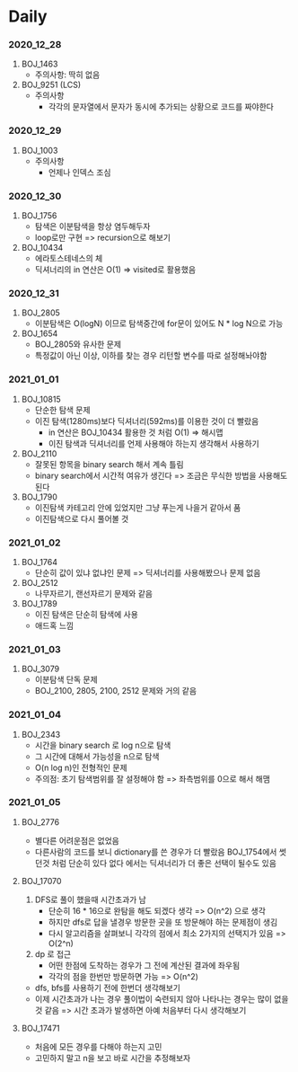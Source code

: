 # Daily



### 2020_12_28

1. BOJ_1463
   - 주의사항: 딱히 없음
2. BOJ_9251 (LCS)
   - 주의사항
     - 각각의 문자열에서 문자가 동시에 추가되는 상황으로 코드를 짜야한다



### 2020_12_29

1. BOJ_1003
   - 주의사항
     - 언제나 인덱스 조심



### 2020_12_30

1. BOJ_1756
   - 탐색은 이분탐색을 항상 염두해두자
   - loop로만 구현 => recursion으로 해보기
2. BOJ_10434
   - 에라토스테네스의 체
   - 딕셔너리의 in 연산은 O(1) => visited로 활용했음
   



### 2020_12_31

1. BOJ_2805
   - 이분탐색은 O(logN) 이므로 탐색중간에 for문이 있어도 N * log N으로 가능
2. BOJ_1654
   - BOJ_2805와 유사한 문제
   - 특정값이 아닌 이상, 이하를 찾는 경우 리턴할 변수를 따로 설정해놔야함



### 2021_01_01

1. BOJ_10815
   - 단순한 탐색 문제
   - 이진 탐색(1280ms)보다 딕셔너리(592ms)를 이용한 것이 더 빨랐음
     - in 연산은 BOJ_10434 활용한 것 처럼 O(1) => 해시맵
     - 이진 탐색과 딕셔너리를 언제 사용해야 하는지 생각해서 사용하기
2. BOJ_2110
   - 잘못된 항목을 binary search 해서 계속 틀림
   - binary search에서 시간적 여유가 생긴다 => 조금은 무식한 방법을 사용해도 된다
3. BOJ_1790
   - 이진탐색 카테고리 안에 있었지만 그냥 푸는게 나을거 같아서 품
   - 이진탐색으로 다시 풀어볼 것



### 2021_01_02

1. BOJ_1764
   - 단순히 값이 있냐 없냐인 문제 => 딕셔너리를 사용해봤으나 문제 없음
2. BOJ_2512
   - 나무자르기, 랜선자르기 문제와 같음
3. BOJ_1789
   - 이진 탐색은 단순히 탐색에 사용
   - 애드혹 느낌



### 2021_01_03

1. BOJ_3079
   - 이분탐색 단독 문제
   - BOJ_2100, 2805, 2100, 2512 문제와 거의 같음



### 2021_01_04

1. BOJ_2343
   - 시간을 binary search 로 log n으로 탐색
   - 그 시간에 대해서 가능성을 n으로 탐색
   - O(n log n)인 전형적인 문제
   - 주의점: 초기 탐색범위를 잘 설정해야 함 => 좌측범위를 0으로 해서 해맴



### 2021_01_05

1. BOJ_2776
   - 별다른 어려운점은 없었음
   - 다른사람의 코드를 보니 dictionary를 쓴 경우가 더 빨랐음
     BOJ_1754에서 썻던것 처럼 단순히 있다 없다 에서는 딕셔너리가 더 좋은 선택이 될수도 있음
   
2. BOJ_17070

   1. DFS로 풀이 했을때 시간초과가 남
      - 단순히 16 * 16으로 완탐을 해도 되겠다 생각 => O(n^2) 으로 생각
      - 하지만 dfs로 답을 낼경우 방문한 곳을 또 방문해야 하는 문제점이 생김
      - 다시 알고리즘을 살펴보니 각각의 점에서 최소 2가지의 선택지가 있음 => O(2^n)
   2. dp 로 접근
      - 어떤 한점에 도착하는 경우가 그 전에 계산된 결과에 좌우됨
      - 각각의 점을 한번만 방문하면 가능 => O(n^2)

   - dfs, bfs를 사용하기 전에 한번더 생각해보기
   - 이제 시간초과가 나는 경우 풀이법이 숙련되지 않아 나타나는 경우는 많이 없을것 같음 => 시간 초과가 발생하면 아예 처음부터 다시 생각해보기

3. BOJ_17471

   - 처음에 모든 경우를 다해야 하는지 고민
   - 고민하지 말고 n을 보고 바로 시간을 추정해보자